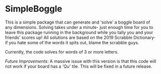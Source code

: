 # SimpleBoggle
This is a simple package that can generate and 'solve' a boggle board of any dimensions. Solving takes under a minute- just enough time for you to leave this package running in the background while you tally you and your friends' scores up! All solutions are based on the 2019 Scrabble Dictionary- if you hate some of the words it spits out, blame the scrabble guys. 

Currently, the code solves for words of 3 or more letters. 



*Future Improvements*:
A massive issue with this version is that this code will not work if your board has a 'Qu' tile. 
This will be fixed in a future release.
